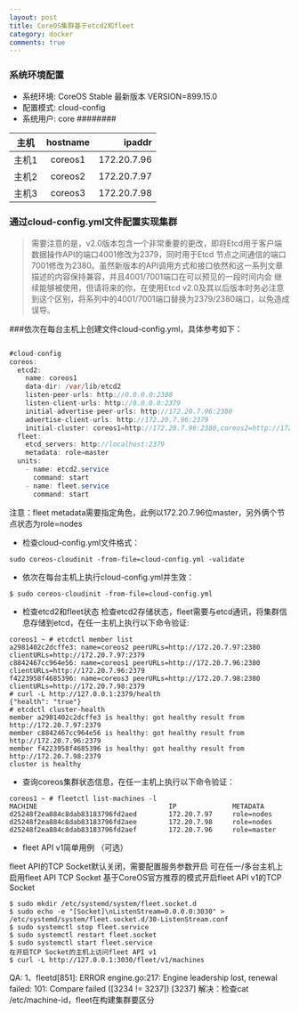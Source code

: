 ```yaml
---
layout: post
title: CoreOS集群基于etcd2和fleet
category: docker
comments: true
---
```

### 系统环境配置
* 系统环境: CoreOS Stable 最新版本 VERSION=899.15.0
* 配置模式: cloud-config
* 系统用户: core
########

| 主机       | hostname| ipaddr     |
| -----------|:-------:| ----------:|
| 主机1      | coreos1 |172.20.7.96 |
| 主机2      | coreos2 |172.20.7.97 |
| 主机3      | coreos3 |172.20.7.98 |


### 通过cloud-config.yml文件配置实现集群

> 需要注意的是，v2.0版本包含一个非常重要的更改，即将Etcd用于客户端数据操作API的端口4001修改为2379，同时用于Etcd
节点之间通信的端口7001修改为2380。虽然新版本的API调用方式和接口依然和这一系列文章描述的内容保持兼容，并且4001/7001端口在可以预见的一段时间内会
继续能够被使用，但请将来的你，在使用Etcd v2.0及其以后版本时务必注意到这个区别，将系列中的4001/7001端口替换为2379/2380端口，以免造成误导。


###依次在每台主机上创建文件cloud-config.yml，具体参考如下：
```java

#cloud-config
coreos:
  etcd2:
    name: coreos1
    data-dir: /var/lib/etcd2
    listen-peer-urls: http://0.0.0.0:2380
    listen-client-urls: http://0.0.0.0:2379
    initial-advertise-peer-urls: http://172.20.7.96:2380
    advertise-client-urls: http://172.20.7.96:2379
    initial-cluster: coreos1=http://172.20.7.96:2380,coreos2=http://172.20.7.97:2380,coreos3=http://172.20.7.98:2380
  fleet:
    etcd_servers: http://localhost:2379
    metadata: role=master
  units:
    - name: etcd2.service
      command: start
    - name: fleet.service
      command: start
```

注意：fleet metadata需要指定角色，此例以172.20.7.96位master，另外俩个节点状态为role=nodes

* 检查cloud-config.yml文件格式：

```shell
sudo coreos-cloudinit -from-file=cloud-config.yml -validate
```
* 依次在每台主机上执行cloud-config.yml并生效：

```shell
$ sudo coreos-cloudinit -from-file=cloud-config.yml
```
* 检查etcd2和fleet状态
检查etcd2存储状态，fleet需要与etcd通讯，将集群信息存储到etcd，在任一主机上执行以下命令验证:

```shell
coreos1 ~ # etcdctl member list
a2981402c2dcffe3: name=coreos2 peerURLs=http://172.20.7.97:2380 clientURLs=http://172.20.7.97:2379
c8842467cc964e56: name=coreos1 peerURLs=http://172.20.7.96:2380 clientURLs=http://172.20.7.96:2379
f4223958f4685396: name=coreos3 peerURLs=http://172.20.7.98:2380 clientURLs=http://172.20.7.98:2379
# curl -L http://127.0.0.1:2379/health
{"health": "true"}
# etcdctl cluster-health
member a2981402c2dcffe3 is healthy: got healthy result from http://172.20.7.97:2379
member c8842467cc964e56 is healthy: got healthy result from http://172.20.7.96:2379
member f4223958f4685396 is healthy: got healthy result from http://172.20.7.98:2379
cluster is healthy
```
* 查询coreos集群状态信息，在任一主机上执行以下命令验证：

```shell
coreos1 ~ # fleetctl list-machines -l
MACHINE                                 IP              METADATA
d25248f2ea884c8dab83183796fd2aed        172.20.7.97     role=nodes
d25248f2ea884c8dab83183796fd2aee        172.20.7.98     role=nodes
d25248f2ea884c8dab83183796fd2aef        172.20.7.96     role=master
```
* fleet API v1简单用例 （可选）

fleet API的TCP Socket默认关闭，需要配置服务参数开启
可在任一/多台主机上启用fleet API TCP Socket
基于CoreOS官方推荐的模式开启fleet API v1的TCP Socket

```shell
$ sudo mkdir /etc/systemd/system/fleet.socket.d
$ sudo echo -e "[Socket]\nListenStream=0.0.0.0:3030" > /etc/systemd/system/fleet.socket.d/30-ListenStream.conf
$ sudo systemctl stop fleet.service
$ sudo systemctl restart fleet.socket
$ sudo systemctl start fleet.service
在开启TCP Socket的主机上访问fleet API v1
$ curl -L http://127.0.0.1:3030/fleet/v1/machines
```
QA:
1、fleetd[851]: ERROR engine.go:217: Engine leadership lost, renewal failed: 101: Compare failed ([3234 != 3237]) [3237]
解决：检查cat /etc/machine-id，fleet在构建集群要区分
